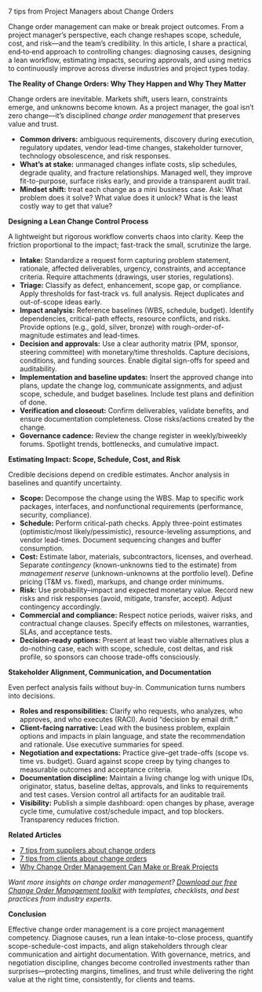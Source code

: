 7 tips from Project Managers about Change Orders


<p>Change order management can make or break project outcomes. From a project manager’s perspective, each change reshapes scope, schedule, cost, and risk—and the team’s credibility. In this article, I share a practical, end‑to‑end approach to controlling changes: diagnosing causes, designing a lean workflow, estimating impacts, securing approvals, and using metrics to continuously improve across diverse industries and project types today.</p>

<p><b>The Reality of Change Orders: Why They Happen and Why They Matter</b></p>
<p>Change orders are inevitable. Markets shift, users learn, constraints emerge, and unknowns become known. As a project manager, the goal isn’t zero change—it’s disciplined <i>change order management</i> that preserves value and trust.</p>
<ul>
  <li><b>Common drivers:</b> ambiguous requirements, discovery during execution, regulatory updates, vendor lead-time changes, stakeholder turnover, technology obsolescence, and risk responses.</li>
  <li><b>What’s at stake:</b> unmanaged changes inflate costs, slip schedules, degrade quality, and fracture relationships. Managed well, they improve fit-to-purpose, surface risks early, and provide a transparent audit trail.</li>
  <li><b>Mindset shift:</b> treat each change as a mini business case. Ask: What problem does it solve? What value does it unlock? What is the least costly way to get that value?</li>
</ul>

<p><b>Designing a Lean Change Control Process</b></p>
<p>A lightweight but rigorous workflow converts chaos into clarity. Keep the friction proportional to the impact; fast-track the small, scrutinize the large.</p>
<ul>
  <li><b>Intake:</b> Standardize a request form capturing problem statement, rationale, affected deliverables, urgency, constraints, and acceptance criteria. Require attachments (drawings, user stories, regulations).</li>
  <li><b>Triage:</b> Classify as defect, enhancement, scope gap, or compliance. Apply thresholds for fast-track vs. full analysis. Reject duplicates and out-of-scope ideas early.</li>
  <li><b>Impact analysis:</b> Reference baselines (WBS, schedule, budget). Identify dependencies, critical-path effects, resource conflicts, and risks. Provide options (e.g., gold, silver, bronze) with rough-order-of-magnitude estimates and lead-times.</li>
  <li><b>Decision and approvals:</b> Use a clear authority matrix (PM, sponsor, steering committee) with monetary/time thresholds. Capture decisions, conditions, and funding sources. Enable digital sign-offs for speed and auditability.</li>
  <li><b>Implementation and baseline updates:</b> Insert the approved change into plans, update the change log, communicate assignments, and adjust scope, schedule, and budget baselines. Include test plans and definition of done.</li>
  <li><b>Verification and closeout:</b> Confirm deliverables, validate benefits, and ensure documentation completeness. Close risks/actions created by the change.</li>
  <li><b>Governance cadence:</b> Review the change register in weekly/biweekly forums. Spotlight trends, bottlenecks, and cumulative impact.</li>
</ul>

<p><b>Estimating Impact: Scope, Schedule, Cost, and Risk</b></p>
<p>Credible decisions depend on credible estimates. Anchor analysis in baselines and quantify uncertainty.</p>
<ul>
  <li><b>Scope:</b> Decompose the change using the WBS. Map to specific work packages, interfaces, and nonfunctional requirements (performance, security, compliance).</li>
  <li><b>Schedule:</b> Perform critical-path checks. Apply three-point estimates (optimistic/most likely/pessimistic), resource-leveling assumptions, and vendor lead-times. Document sequencing changes and buffer consumption.</li>
  <li><b>Cost:</b> Estimate labor, materials, subcontractors, licenses, and overhead. Separate <i>contingency</i> (known-unknowns tied to the estimate) from <i>management reserve</i> (unknown-unknowns at the portfolio level). Define pricing (T&M vs. fixed), markups, and change order minimums.</li>
  <li><b>Risk:</b> Use probability–impact and expected monetary value. Record new risks and risk responses (avoid, mitigate, transfer, accept). Adjust contingency accordingly.</li>
  <li><b>Commercial and compliance:</b> Respect notice periods, waiver risks, and contractual change clauses. Specify effects on milestones, warranties, SLAs, and acceptance tests.</li>
  <li><b>Decision-ready options:</b> Present at least two viable alternatives plus a do-nothing case, each with scope, schedule, cost deltas, and risk profile, so sponsors can choose trade-offs consciously.</li>
</ul>

<p><b>Stakeholder Alignment, Communication, and Documentation</b></p>
<p>Even perfect analysis fails without buy-in. Communication turns numbers into decisions.</p>
<ul>
  <li><b>Roles and responsibilities:</b> Clarify who requests, who analyzes, who approves, and who executes (RACI). Avoid “decision by email drift.”</li>
  <li><b>Client-facing narrative:</b> Lead with the business problem, explain options and impacts in plain language, and state the recommendation and rationale. Use executive summaries for speed.</li>
  <li><b>Negotiation and expectations:</b> Practice give–get trade-offs (scope vs. time vs. budget). Guard against scope creep by tying changes to measurable outcomes and acceptance criteria.</li>
  <li><b>Documentation discipline:</b> Maintain a living change log with unique IDs, originator, status, baseline deltas, approvals, and links to requirements and test cases. Version control all artifacts for an auditable trail.</li>
  <li><b>Visibility:</b> Publish a simple dashboard: open changes by phase, average cycle time, cumulative cost/schedule impact, and top blockers. Transparency reduces friction.</li>
</ul>




<p><b>Related Articles</b></p>

<ul>
<li><a href="/posts/post-9">7 tips from suppliers about change orders</a></li>
<li><a href="/posts/post-10">7 tips from clients about change orders</a></li>
<li><a href="/posts/post-12">Why Change Order Management Can Make or Break Projects</a></li>
</ul>

<p><i>Want more insights on change order management? <a href="/resources">Download our free Change Order Management toolkit</a> with templates, checklists, and best practices from industry experts.</i></p>

<p><b>Conclusion</b></p>
<p>Effective change order management is a core project management competency. Diagnose causes, run a lean intake-to-close process, quantify scope-schedule-cost impacts, and align stakeholders through clear communication and airtight documentation. With governance, metrics, and negotiation discipline, changes become controlled investments rather than surprises—protecting margins, timelines, and trust while delivering the right value at the right time, consistently, for clients and teams.</p>